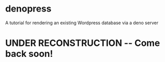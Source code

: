 # denopress
A tutorial for rendering an existing Wordpress database via a deno server

# UNDER RECONSTRUCTION -- Come back soon!
